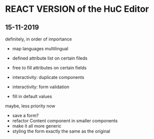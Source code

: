 # REACT VERSION of the HuC Editor

## 15-11-2019

definitely, in order of importance
- map languages multilingual
- defined attribute list on certain fileds
- free to fill attributes on certain fields
- interactivity: duplicate components
- interactivity: form validation

- fill in default values

maybe, less priority now
- save a form?
- refactor Content component in smaller components
- make it all more generic
- styling the form exactly the same as the original
